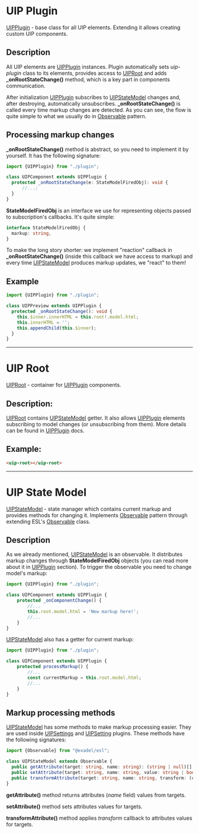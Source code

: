 # UIP Plugin

[UIPPlugin](#uip-plugin) - base class for all UIP elements. Extending it allows creating custom UIP
components.

## Description

All UIP elements are [UIPPlugin](#uip-plugin) instances. Plugin automatically sets *uip-plugin* class to its elements,
provides access to [UIPRoot](#uip-root) and adds **_onRootStateChange()** method, which is a key part in components
communication.

After initialization [UIPPlugin](#uip-plugin) subscribes to [UIPStateModel](#uip-state-model) changes and, after
destroying, automatically unsubscribes. **_onRootStateChange()** is called every time markup changes are detected.
As you can see, the flow is quite simple to what we usually do in
[Observable](https://en.wikipedia.org/wiki/Observer_pattern) pattern.

## Processing markup changes

**_onRootStateChange()** method is abstract, so you need to implement it by yourself. It has the following signature:

```typescript
import {UIPPlugin} from "./plugin";

class UIPComponent extends UIPPlugin {
  protected _onRootStateChange(e: StateModelFiredObj): void {
      //...;
  }
}
```

**StateModelFiredObj** is an interface we use for representing objects passed to subscription's callbacks. It's quite
simple:

```typescript
interface StateModelFiredObj {
  markup: string,
}
```

To make the long story shorter: we implement "reaction" callback in **_onRootStateChange()** (inside this callback we
have access to markup) and every time [UIPStateModel](#uip-state-model) produces markup updates, we "react" to them!

## Example

```typescript
import {UIPPlugin} from "./plugin";

class UIPPreview extends UIPPlugin {
  protected _onRootStateChange(): void {
    this.$inner.innerHTML = this.root!.model.html;
    this.innerHTML = '';
    this.appendChild(this.$inner);
  }
}
```

---

# UIP Root

[UIPRoot](#uip-root) - container for [UIPPlugin](#uip-plugin) components.

## Description:

[UIPRoot](#uip-plugin) contains [UIPStateModel](#uip-state-model) getter. It also allows [UIPPlugin](#uip-plugin) elements
subscribing to model changes (or unsubscribing from them). More details can be found in [UIPPlugin](#uip-plugin) docs.

## Example:

```html
<uip-root></uip-root>
```

---

# UIP State Model

[UIPStateModel](#uip-state-model) - state manager which contains current markup and provides methods for changing it.
Implements [Observable](https://en.wikipedia.org/wiki/Observer_pattern) pattern through extending
ESL's [Observable](https://github.com/exadel-inc/esl/blob/main/src/modules/esl-utils/abstract/observable.ts) class.

## Description

As we already mentioned, [UIPStateModel](#uip-state-model) is an observable. It distributes markup changes through
**StateModelFiredObj** objects (you can read more about it in [UIPPlugin](#uip-plugin) section). To trigger the
observable you need to change model's markup:

```typescript
import {UIPPlugin} from "./plugin";

class UIPComponent extends UIPPlugin {
    protected _onComponentChange() {
        //...
        this.root.model.html = 'New markup here!';
        //...
    }
}
```

[UIPStateModel](#uip-state-model) also has a getter for current markup:

```typescript
import {UIPPlugin} from "./plugin";

class UIPComponent extends UIPPlugin {
    protected processMarkup() {
        //...
        const currentMarkup = this.root.model.html;
        //...
    }
}
```

## Markup processing methods

[UIPStateModel](#uip-state-model) has some methods to make markup processing easier. They are used inside
[UIPSettings](../settings/README.md) and [UIPSetting](../settings/setting/README.md) plugins. These methods have the
following signatures:

```typescript
import {Observable} from "@exadel/esl";

class UIPStateModel extends Observable {
  public getAttribute(target: string, name: string): (string | null)[] {};
  public setAttribute(target: string, name: string, value: string | boolean): void {};
  public transformAttribute(target: string, name: string, transform: (current: string | null) => string | null): void {};
}
```

**getAttribute()** method returns attributes (*name* field) values from targets.

**setAttribute()** method sets attributes values for targets.

**transformAttribute()** method applies *transform* callback to attributes values for targets.
